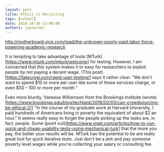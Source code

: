```yaml
---
layout: post
title: Ethics in Recruiting
tags: [school]
date: 2016-10-30 13:00:00
authors: jayvarner
---
```

http://motherboard.vice.com/read/the-unknown-poorly-paid-labor-force-powering-academic-research

It is tempting to take advantage of tools (MTurk)[https://www.mturk.com/mturk/welcome] for testing. However, I am concerned that this system makes it to easy for researchers to exploit people by not paying a decent wage. (This post)[https://fakecrow.com/rapid-user-testing/] says it rather clear: "We don’t want to spend $10 or more per user like some of these services charge, or even $50 – 100 or more per month."

Even more bluntly, Vanessa Williamson from the Brookings Institute (wrote)[https://www.brookings.edu/blog/techtank/2016/02/03/can-crowdsourcing-be-ethical-2/] "In the course of my graduate work at Harvard University, I paid hundreds of Americans living in poverty the equivalent of about $2 an hour." It seems really easy to forget the people picking up the tasks are, in fact, people. Some (point out)[https://www.viget.com/articles/how-to-run-quick-and-cheap-usability-tests-using-mechanical-turk] that the more you pay, the better your results will be. MTurk has the potential to be are really great tool for quick iterative tests. Just don't be a jerk and pay someone poverty level wages while you're collecting your salary or consulting fee.
